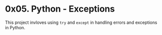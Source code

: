 # 0x05. Python - Exceptions
This project invloves using `try` and `except` in handling errors and exceptions in Python.
